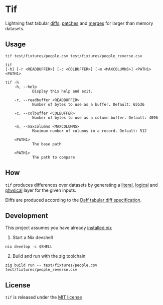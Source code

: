 # Tif

Lightning fast tabular [diffs](./docs/DIFF.md), [patches](./docs/PATCH.md) and
[merges](./docs/MERGE.md) for larger than memory datasets.

## Usage

```shell
tif test/fixtures/people.csv test/fixtures/people_reverse.csv
```

```shell
tif
[-h] [-r <READBUFFER>] [-c <COLBUFFER>] [-m <MAXCOLUMNS>] <PATH1> <PATH1>
```

```shell
tif -h
    -h, --help
            Display this help and exit.

    -r, --readbuffer <READBUFFER>
            Number of bytes to use as a buffer. Default: 65536

    -c, --colbuffer <COLBUFFER>
            Number of bytes to use as a column buffer. Default: 4096

    -m, --maxcolumns <MAXCOLUMNS>
            Maximum number of columns in a record. Default: 512

    <PATH1>
            The base path

    <PATH1>
            The path to compare
```

## How

`tif` produces differences over datasets by generating a [literal](./docs/ARCHITECTURE.md#literal-layer),
[logical](./docs/ARCHITECTURE.md#logical-layer) and [physical](./docs/ARCHITECTURE.md#physical-layer) layer
for the given inputs.

Diffs are produced according to the [Daff tabular diff specification](http://paulfitz.github.io/daff-doc/spec.html).

## Development

This project assumes you have already [installed nix](https://determinate.systems/posts/determinate-nix-installer)

1. Start a Nix devshell

```shell
nix develop -c $SHELL
```

2. Build and run with the zig toolchain

```shell
zig build run -- test/fixtures/people.csv test/fixtures/people_reverse.csv
```

## License

`tif` is released under the [MIT license](./LICENSE)
